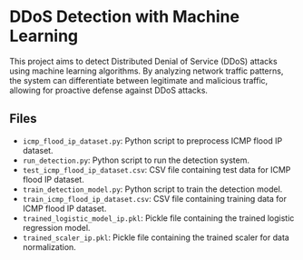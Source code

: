 # DDoS Detection with Machine Learning

This project aims to detect Distributed Denial of Service (DDoS) attacks using machine learning algorithms. By analyzing network traffic patterns, the system can differentiate between legitimate and malicious traffic, allowing for proactive defense against DDoS attacks.

## Files

- `icmp_flood_ip_dataset.py`: Python script to preprocess ICMP flood IP dataset.
- `run_detection.py`: Python script to run the detection system.
- `test_icmp_flood_ip_dataset.csv`: CSV file containing test data for ICMP flood IP dataset.
- `train_detection_model.py`: Python script to train the detection model.
- `train_icmp_flood_ip_dataset.csv`: CSV file containing training data for ICMP flood IP dataset.
- `trained_logistic_model_ip.pkl`: Pickle file containing the trained logistic regression model.
- `trained_scaler_ip.pkl`: Pickle file containing the trained scaler for data normalization.

